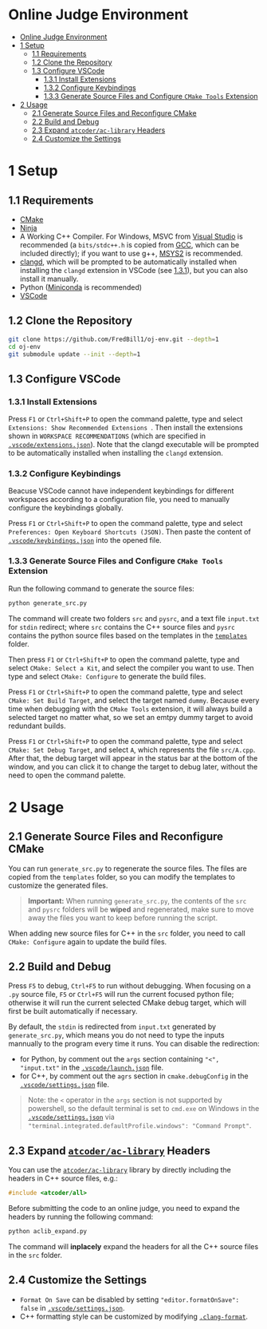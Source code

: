 Online Judge Environment
===

- [Online Judge Environment](#online-judge-environment)
- [1 Setup](#1-setup)
  - [1.1 Requirements](#11-requirements)
  - [1.2 Clone the Repository](#12-clone-the-repository)
  - [1.3 Configure VSCode](#13-configure-vscode)
    - [1.3.1 Install Extensions](#131-install-extensions)
    - [1.3.2 Configure Keybindings](#132-configure-keybindings)
    - [1.3.3 Generate Source Files and Configure `CMake Tools` Extension](#133-generate-source-files-and-configure-cmake-tools-extension)
- [2 Usage](#2-usage)
  - [2.1 Generate Source Files and Reconfigure CMake](#21-generate-source-files-and-reconfigure-cmake)
  - [2.2 Build and Debug](#22-build-and-debug)
  - [2.3 Expand `atcoder/ac-library` Headers](#23-expand-atcoderac-library-headers)
  - [2.4 Customize the Settings](#24-customize-the-settings)

# 1 Setup

## 1.1 Requirements

- [CMake](https://cmake.org/download/)
- [Ninja](https://ninja-build.org/)
- A Working C++ Compiler. For Windows, MSVC from [Visual Studio](https://visualstudio.microsoft.com/) is recommended (a `bits/stdc++.h` is copied from [GCC](https://gcc.gnu.org/), which can be included directly); if you want to use g++, [MSYS2](https://www.msys2.org/) is recommended.
- [clangd](https://clangd.llvm.org/installation.html), which will be prompted to be automatically installed when installing the `clangd` extension in VSCode (see [1.3.1](#131-install-extensions)), but you can also install it manually.
- Python ([Miniconda](https://docs.anaconda.com/free/miniconda/miniconda-install/) is recommended)
- [VSCode](https://code.visualstudio.com/)

## 1.2 Clone the Repository

```bash
git clone https://github.com/FredBill1/oj-env.git --depth=1
cd oj-env
git submodule update --init --depth=1
```

## 1.3 Configure VSCode

### 1.3.1 Install Extensions

Press `F1` or `Ctrl+Shift+P` to open the command palette, type and select `Extensions: Show Recommended Extensions `. Then install the extensions shown in `WORKSPACE RECOMMENDATIONS` (which are specified in [`.vscode/extensions.json`](.vscode/extensions.json)). Note that the clangd executable will be prompted to be automatically installed when installing the `clangd` extension.

### 1.3.2 Configure Keybindings

Beacuse VSCode cannot have independent keybindings for different workspaces according to a configuration file, you need to manually configure the keybindings globally.

Press `F1` or `Ctrl+Shift+P` to open the command palette, type and select `Preferences: Open Keyboard Shortcuts (JSON)`. Then paste the content of [`.vscode/keybindings.json`](.vscode/keybindings.json) into the opened file.

### 1.3.3 Generate Source Files and Configure `CMake Tools` Extension

Run the following command to generate the source files:

```bash
python generate_src.py
```

The command will create two folders `src` and `pysrc`, and a text file `input.txt` for `stdin` redirect; where `src` contains the C++ source files and `pysrc` contains the python source files based on the templates in the [`templates`](templates) folder.

Then press `F1` or `Ctrl+Shift+P` to open the command palette, type and select `CMake: Select a Kit`, and select the compiler you want to use. Then type and select `CMake: Configure` to generate the build files.

Press `F1` or `Ctrl+Shift+P` to open the command palette, type and select `CMake: Set Build Target`, and select the target named `dummy`. Because every time when debugging with the `CMake Tools` extension, it will always build a selected target no matter what, so we set an emtpy dummy target to avoid redundant builds.

Press `F1` or `Ctrl+Shift+P` to open the command palette, type and select `CMake: Set Debug Target`, and select `A`, which represents the file `src/A.cpp`. After that, the debug target will appear in the status bar at the bottom of the window, and you can click it to change the target to debug later, without the need to open the command palette.

# 2 Usage

## 2.1 Generate Source Files and Reconfigure CMake

You can run `generate_src.py` to regenerate the source files. The files are copied from the `templates` folder, so you can modify the templates to customize the generated files.

> **Important:** When running `generate_src.py`, the contents of the `src` and `pysrc` folders will be **wiped** and regenerated, make sure to move away the files you want to keep before running the script.

When adding new source files for C++ in the `src` folder, you need to call `CMake: Configure` again to update the build files.

## 2.2 Build and Debug

Press `F5` to debug, `Ctrl+F5` to run without debugging. When focusing on a `.py` source file, `F5` or `Ctrl+F5` will run the current focused python file; otherwise it will run the current selected CMake debug target, which will first be built automatically if necessary.

By default, the `stdin` is redirected from `input.txt` generated by `generate_src.py`, which means you do not need to type the inputs mannually to the program every time it runs. You can disable the redirection:

- for Python, by comment out the `args` section containing `"<", "input.txt"` in the [`.vscode/launch.json`](.vscode/launch.json) file.
- for C++, by comment out the `agrs` section in `cmake.debugConfig` in the [`.vscode/settings.json`](.vscode/settings.json) file.

> Note: the `<` operator in the `args` section is not supported by powershell, so the default terminal is set to `cmd.exe` on Windows in the [`.vscode/settings.json`](.vscode/settings.json) via `"terminal.integrated.defaultProfile.windows": "Command Prompt"`.

## 2.3 Expand [`atcoder/ac-library`](https://github.com/atcoder/ac-library.git) Headers

You can use the [`atcoder/ac-library`](https://github.com/atcoder/ac-library.git) library by directly including the headers in C++ source files, e.g.:

```cpp
#include <atcoder/all>
```

Before submitting the code to an online judge, you need to expand the headers by running the following command:

```bash
python aclib_expand.py
```

The command will **inplacely** expand the headers for all the C++ source files in the `src` folder.

## 2.4 Customize the Settings

- `Format On Save` can be disabled by setting `"editor.formatOnSave": false` in [`.vscode/settings.json`](.vscode/settings.json).
- C++ formatting style can be customized by modifying [`.clang-format`](.clang-format).

